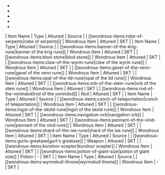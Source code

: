 * 
* 
* 
* 
* 
| Item Name | Type | Attuned | Source |
| [[wondrous-items:robe-of-serpents|robe of serpents]] | Wondrous Item | Attuned | SKT |
| Item Name | Type | Attuned | Source |
| [[wondrous-items:banner-of-the-krig-rune|banner of the krig rune]] | Wondrous Item | Attuned | SKT |
| [[wondrous-items:blod-stone|blod stone]] | Wondrous Item | Attuned | SKT |
| [[wondrous-items:claw-of-the-wyrm-rune|claw of the wyrm rune]] | Wondrous Item | Attuned | SKT |
| [[wondrous-items:gavel-of-the-venn-rune|gavel of the venn rune]] | Wondrous Item | Attuned | SKT |
| [[wondrous-items:opal-of-the-ild-rune|opal of the ild rune]] | Wondrous Item | Attuned | SKT |
| [[wondrous-items:orb-of-the-stein-rune|orb of the stein rune]] | Wondrous Item | Attuned | SKT |
| [[wondrous-items:rod-of-the-vonindod|rod of the vonindod]] | Rod | Attuned | SKT |
| Item Name | Type | Attuned | Source |
| [[wondrous-items:conch-of-teleportation|conch of teleportation]] | Wondrous Item | Attuned | SKT |
| [[wondrous-items:ingot-of-the-skold-rune|ingot of the skold rune]] | Wondrous Item | Attuned | SKT |
| [[wondrous-items:navigation-orb|navigation orb]] | Wondrous Item | Attuned | SKT |
| [[wondrous-items:pennant-of-the-vind-rune|pennant of the vind rune]] | Wondrous Item | Attuned | SKT |
| [[wondrous-items:shard-of-the-ise-rune|shard of the ise rune]] | Wondrous Item | Attuned | SKT |
| Item Name | Type | Attuned | Source |
| [[wondrous-items:gurts-greataxe|gurt's greataxe]] | Weapon | Attuned | SKT |
| [[wondrous-items:korolnor-scepter|korolnor scepter]] | Wondrous Item | Attuned | SKT |
| [[wondrous-items:potion-of-giant-size|potion of giant size]] | Potion | - | SKT |
| Item Name | Type | Attuned | Source |
| [[wondrous-items:wyrmskull-throne|wyrmskull throne]] | Wondrous Item | - | SKT |